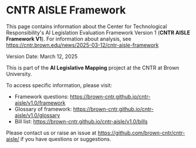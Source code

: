 # CNTR AISLE Framework

This page contains information about the Center for Technological Responsibility's AI Legislation Evaluation Framework Version 1 (**CNTR AISLE Framework V1**). For information about analysis, see <https://cntr.brown.edu/news/2025-03-12/cntr-aisle-framework>

Version Date: March 12, 2025

This is part of the **AI Legislative Mapping** project at the CNTR at Brown University.

To access specific information, please visit:

- Framework questions: <https://brown-cntr.github.io/cntr-aisle/v1.0/framework>
- Glossary of framework: <https://brown-cntr.github.io/cntr-aisle/v1.0/glossary>
- Bill list:  <https://brown-cntr.github.io/cntr-aisle/v1.0/bills>

Please contact us or raise an issue at <https://github.com/brown-cntr/cntr-aisle/> if you have questions or suggestions.
